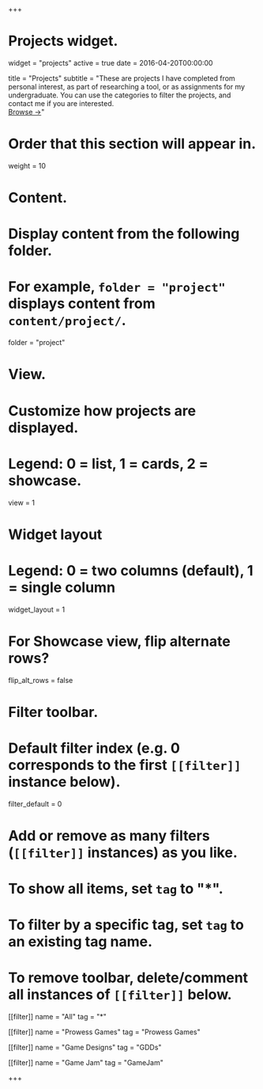 +++
# Projects widget.
widget = "projects"
active = true
date = 2016-04-20T00:00:00

title = "Projects"
subtitle = "These are projects I have completed from personal interest, as part of researching a tool, or as assignments for my undergraduate. You can use the categories to filter the projects, and contact me if you are interested.<br>[Browse &#8594;](project/)"

# Order that this section will appear in.
weight = 10

# Content.
# Display content from the following folder.
# For example, `folder = "project"` displays content from `content/project/`.
folder = "project"

# View.
# Customize how projects are displayed.
# Legend: 0 = list, 1 = cards, 2 = showcase.
view = 1

# Widget layout
# Legend: 0 = two columns (default), 1 = single column
widget_layout = 1

# For Showcase view, flip alternate rows?
flip_alt_rows = false

# Filter toolbar.

# Default filter index (e.g. 0 corresponds to the first `[[filter]]` instance below).
filter_default = 0

# Add or remove as many filters (`[[filter]]` instances) as you like.
# To show all items, set `tag` to "*".
# To filter by a specific tag, set `tag` to an existing tag name.
# To remove toolbar, delete/comment all instances of `[[filter]]` below.
[[filter]]
  name = "All"
  tag = "*"

[[filter]]
  name = "Prowess Games"
  tag = "Prowess Games"

[[filter]]
  name = "Game Designs"
  tag = "GDDs"
  
[[filter]]
  name = "Game Jam"
  tag = "GameJam"

+++


